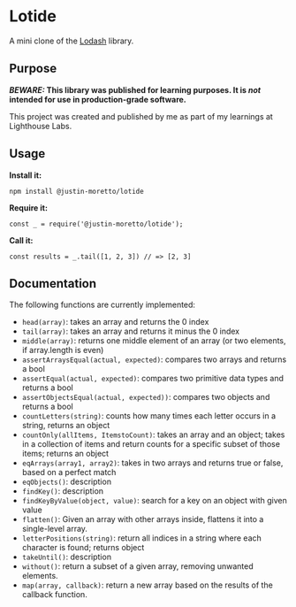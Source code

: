 # Lotide

A mini clone of the [Lodash](https://lodash.com) library.

## Purpose

**_BEWARE:_ This library was published for learning purposes. It is _not_ intended for use in production-grade software.**

This project was created and published by me as part of my learnings at Lighthouse Labs. 

## Usage

**Install it:**

`npm install @justin-moretto/lotide`

**Require it:**

`const _ = require('@justin-moretto/lotide');`

**Call it:**

`const results = _.tail([1, 2, 3]) // => [2, 3]`

## Documentation

The following functions are currently implemented:

* `head(array)`: takes an array and returns the 0 index
* `tail(array)`: takes an array and returns it minus the 0 index
* `middle(array)`: returns one middle element of an array (or two elements, if array.length is even)
* `assertArraysEqual(actual, expected)`: compares two arrays and returns a bool
* `assertEqual(actual, expected)`: compares two primitive data types and returns a bool
* `assertObjectsEqual(actual, expected))`: compares two objects and returns a bool
* `countLetters(string)`: counts how many times each letter occurs in a string, returns an object
* `countOnly(allItems, ItemstoCount)`: takes an array and an object; takes in a collection of items and return counts for a specific subset of those items; returns an object
* `eqArrays(array1, array2)`: takes in two arrays and returns true or false, based on a perfect match
* `eqObjects()`: description
* `findKey()`: description
* `findKeyByValue(object, value)`: search for a key on an object with given value
* `flatten()`: Given an array with other arrays inside, flattens it into a single-level array.
* `letterPositions(string)`: return all indices in a string where each character is found; returns object
* `takeUntil()`: description
* `without()`: return a subset of a given array, removing unwanted elements.
* `map(array, callback)`: return a new array based on the results of the callback function.
